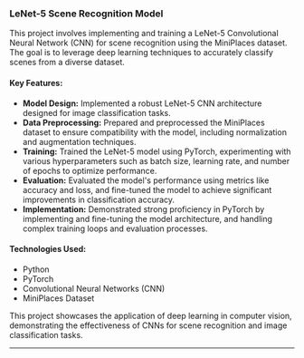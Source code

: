 ### LeNet-5 Scene Recognition Model

This project involves implementing and training a LeNet-5 Convolutional Neural Network (CNN) for scene recognition using the MiniPlaces dataset. The goal is to leverage deep learning techniques to accurately classify scenes from a diverse dataset.

#### Key Features:
- **Model Design:** Implemented a robust LeNet-5 CNN architecture designed for image classification tasks.
- **Data Preprocessing:** Prepared and preprocessed the MiniPlaces dataset to ensure compatibility with the model, including normalization and augmentation techniques.
- **Training:** Trained the LeNet-5 model using PyTorch, experimenting with various hyperparameters such as batch size, learning rate, and number of epochs to optimize performance.
- **Evaluation:** Evaluated the model's performance using metrics like accuracy and loss, and fine-tuned the model to achieve significant improvements in classification accuracy.
- **Implementation:** Demonstrated strong proficiency in PyTorch by implementing and fine-tuning the model architecture, and handling complex training loops and evaluation processes.

#### Technologies Used:
- Python
- PyTorch
- Convolutional Neural Networks (CNN)
- MiniPlaces Dataset

This project showcases the application of deep learning in computer vision, demonstrating the effectiveness of CNNs for scene recognition and image classification tasks.

---
